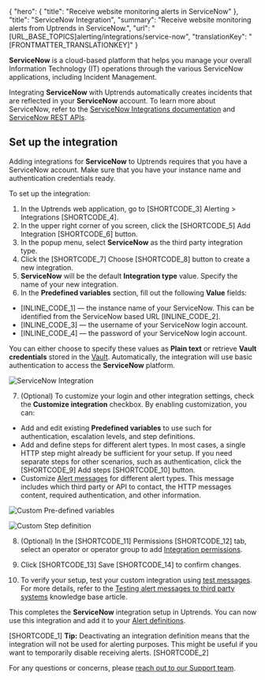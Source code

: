 {
  "hero": {
    "title": "Receive website monitoring alerts in ServiceNow"
  },
  "title": "ServiceNow Integration",
  "summary": "Receive website monitoring alerts from Uptrends in ServiceNow.",
  "url": "[URL_BASE_TOPICS]alerting/integrations/service-now",
  "translationKey": "[FRONTMATTER_TRANSLATIONKEY]"
}

**ServiceNow** is a cloud-based platform that helps you manage your overall Information Technology (IT) operations through the various ServiceNow applications, including Incident Management.

Integrating **ServiceNow** with Uptrends automatically creates incidents that are reflected in your **ServiceNow** account. To learn more about ServiceNow, refer to the [ServiceNow Integrations documentation]([LINK_URL_1]) and [ServiceNow REST APIs]([LINK_URL_2]).

## Set up the integration

Adding integrations for **ServiceNow** to Uptrends requires that you have a ServiceNow account. Make sure that you have your instance name and authentication credentials ready.

To set up the integration:

1. In the Uptrends web application, go to [SHORTCODE_3] Alerting > Integrations [SHORTCODE_4].
2. In the upper right corner of you screen, click the [SHORTCODE_5] Add Integration [SHORTCODE_6] button.
3. In the popup menu, select **ServiceNow** as the third party integration type.
4. Click the [SHORTCODE_7] Choose [SHORTCODE_8] button to create a new integration.
5. **ServiceNow** will be the default **Integration type** value. Specify the name of your new integration.
6. In the **Predefined variables** section, fill out the following **Value** fields:

- [INLINE_CODE_1] — the instance name of your ServiceNow. This can be identified from the ServiceNow based URL [INLINE_CODE_2].
- [INLINE_CODE_3] — the username of your ServiceNow login account.
- [INLINE_CODE_4] — the password of your ServiceNow login account.

You can either choose to specify these values as **Plain text** or retrieve **Vault credentials** stored in the [Vault]([LINK_URL_3]). Automatically, the integration will use basic authentication to access the **ServiceNow** platform.

![ServiceNow Integration]([LINK_URL_4])

7. (Optional) To customize your login and other integration settings, check the **Customize integration** checkbox. By enabling customization, you can:

- Add and edit existing **Predefined variables** to use such for authentication, escalation levels, and step definitions.
- Add and define steps for different alert types. In most cases, a single HTTP step might already be sufficient for your setup. If you need separate steps for other scenarios, such as authentication, click the [SHORTCODE_9] Add steps [SHORTCODE_10] button.
- Customize [Alert messages]([LINK_URL_5]) for different alert types. This message includes which third party or API to contact, the HTTP messages content, required authentication, and other information.

![Custom Pre-defined variables]([LINK_URL_6])

![Custom Step definition]([LINK_URL_7])

8. (Optional) In the [SHORTCODE_11] Permissions [SHORTCODE_12] tab, select an operator or operator group to add [Integration permissions]([LINK_URL_8]).

9. Click [SHORTCODE_13] Save [SHORTCODE_14] to confirm changes.

10. To verify your setup, test your custom integration using [test messages]([LINK_URL_9]). For more details, refer to the [Testing alert messages to third party systems]([LINK_URL_10]) knowledge base article.

This completes the **ServiceNow** integration setup in Uptrends. You can now use this integration and add it to your [Alert definitions]([LINK_URL_11]).

[SHORTCODE_1]
**Tip:** Deactivating an integration definition means that the integration will not be used for alerting purposes. This might be useful if you want to temporarily disable receiving alerts.
[SHORTCODE_2]

For any questions or concerns, please [reach out to our Support team]([LINK_URL_12]).
